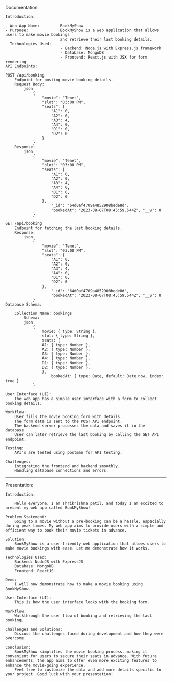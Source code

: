 Documentation:

    Introduction:

    - Web App Name:         BookMyShow
    - Purpose:              BookMyShow is a web application that allows users to make movie bookings
                            and retrieve their last booking details.
    - Technologies Used:
                            - Backend: Node.js with Express.js framework
                            - Database: MongoDB
                            - Frontend: React.js with JSX for form rendering
    API Endpoints:

    POST /api/booking
        Endpoint for posting movie booking details.
        Request Body:
            json
                {
                    "movie": "Tenet",
                    "slot": "03:00 PM",
                    "seats": {
                        "A1": 0,
                        "A2": 0,
                        "A3": 4,
                        "A4": 0,
                        "D1": 0,
                        "D2": 0
                    }
                }
        Response:
            json
                {
                    "movie": "Tenet",
                    "slot": "03:00 PM",
                    "seats": {
                        "A1": 0,
                        "A2": 0,
                        "A3": 4,
                        "A4": 0,
                        "D1": 0,
                        "D2": 0
                    },
                        "_id": "64d0af4709a4852908bede8d",
                        "bookedAt": "2023-08-07T08:45:59.544Z", "__v": 0
                }

    GET /api/booking
        Endpoint for fetching the last booking details.
        Response:
            json
                {
                    "movie": "Tenet",
                    "slot": "03:00 PM",
                    "seats": {
                        "A1": 0,
                        "A2": 0,
                        "A3": 4,
                        "A4": 0,
                        "D1": 0,
                        "D2": 0
                    },
                        "_id": "64d0af4709a4852908bede8d",
                        "bookedAt": "2023-08-07T08:45:59.544Z", "__v": 0
                }
    Database Schema:

        Collection Name: bookings
            Schema:
            json
                {
                    movie: { type: String },
                    slot: { type: String },
                    seats: {
                    A1: { type: Number },
                    A2: { type: Number },
                    A3: { type: Number },
                    A4: { type: Number },
                    D1: { type: Number },
                    D2: { type: Number },
                    },
                        bookedAt: { type: Date, default: Date.now, index: true }
                }

    User Interface (UI):
        The web app has a simple user interface with a form to collect booking details.

    Workflow:
        User fills the movie booking form with details.
        The form data is sent to the POST API endpoint.
        The backend server processes the data and saves it in the database.
        User can later retrieve the last booking by calling the GET API endpoint.

    Testing:
        API's are tested using postman for API testing.

    Challenges:
        Integrating the frontend and backend smoothly.
        Handling database connections and errors.

---

Presentation:

    Introduction:

        Hello everyone, I am shrikrishna patil, and today I am excited to present my web app called BookMyShow!

    Problem Statement:
        Going to a movie without a pre-booking can be a hassle, especially during peak times. My web app aims to provide users with a simple and efficient way to book their movie tickets in advance.

    Solution:
        BookMyShow is a user-friendly web application that allows users to make movie bookings with ease. Let me demonstrate how it works.

    Technologies Used:
        Backend: NodeJS with ExpressJS
        Database: MongoDB
        Frontend: ReactJS

    Demo:
        I will now demonstrate how to make a movie booking using BookMyShow.

    User Interface (UI):
        This is how the user interface looks with the booking form.

    Workflow:
        Walkthrough the user flow of booking and retrieving the last booking.

    Challenges and Solutions:
        Discuss the challenges faced during development and how they were overcome.

    Conclusion:
        BookMyShow simplifies the movie booking process, making it convenient for users to secure their seats in advance. With future enhancements, the app aims to offer even more exciting features to enhance the movie-going experience.
        Feel free to customize the data and add more details specific to your project. Good luck with your presentation!
